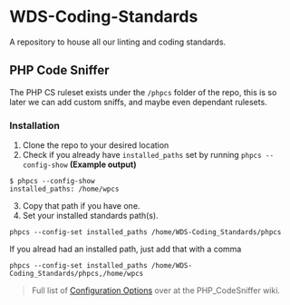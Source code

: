 # WDS-Coding-Standards
A repository to house all our linting and coding standards.

## PHP Code Sniffer
The PHP CS ruleset exists under the `/phpcs` folder of the repo, this is so later we can add custom sniffs, and maybe even dependant rulesets.

### Installation

1. Clone the repo to your desired location
2. Check if you already have `installed_paths` set by running `phpcs --config-show`
__(Example output)__
```
$ phpcs --config-show
installed_paths: /home/wpcs
```
3. Copy that path if you have one.
4. Set your installed standards path(s).
```
phpcs --config-set installed_paths /home/WDS-Coding_Standards/phpcs
```

If you alread had an installed path, just add that with a comma

```
phpcs --config-set installed_paths /home/WDS-Coding_Standards/phpcs,/home/wpcs
```

> Full list of [Configuration Options](https://github.com/squizlabs/PHP_CodeSniffer/wiki/Configuration-Options) over at the PHP_CodeSniffer wiki.